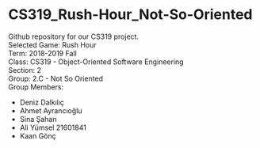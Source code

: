 # CS319_Rush-Hour_Not-So-Oriented  
Github repository for our CS319 project.  
Selected Game: Rush Hour  
Term: 2018-2019 Fall  
Class: CS319 - Object-Oriented Software Engineering  
Section: 2  
Group: 2.C - Not So Oriented  
Group Members:  
- Deniz Dalkılıç
- Ahmet Ayrancıoğlu
- Sina Şahan
- Ali Yümsel 21601841
- Kaan Gönç
